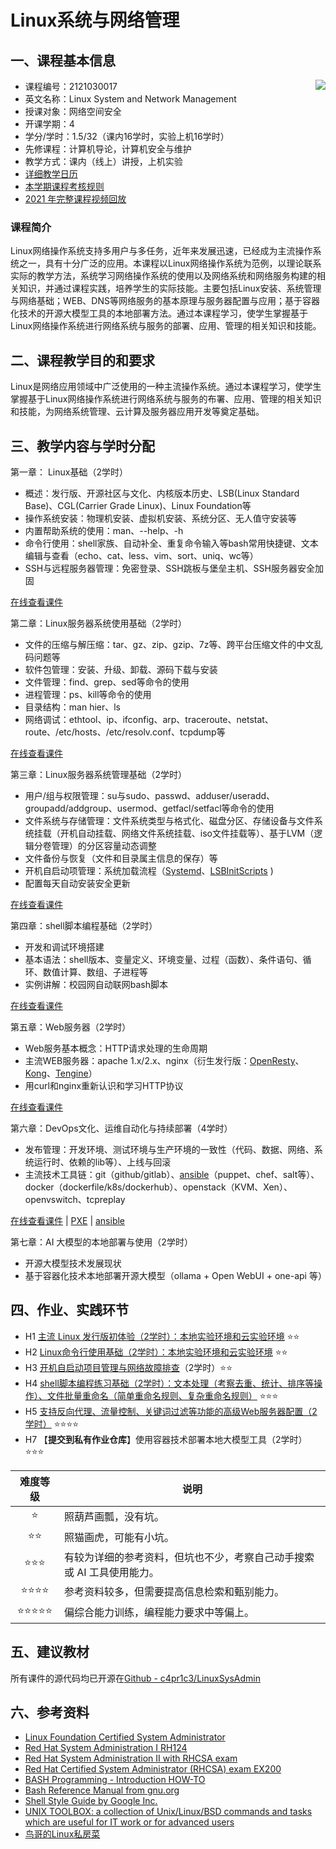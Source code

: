 # Linux系统与网络管理

## 一、课程基本信息

<img align="right" src="../img/url-of-linux-wiki.png"/>

* 课程编号：2121030017
* 英文名称：Linux System and Network Management
* 授课对象：网络空间安全
* 开课学期：4
* 学分/学时：1.5/32（课内16学时，实验上机16学时）
* 先修课程：计算机导论，计算机安全与维护
* 教学方式：课内（线上）讲授，上机实验
* [详细教学日历](calendar.md)
* [本学期课程考核规则](homework.md)
* [2021 年完整课程视频回放](https://www.bilibili.com/video/BV1Hb4y1R7FE)

### 课程简介

Linux网络操作系统支持多用户与多任务，近年来发展迅速，已经成为主流操作系统之一，具有十分广泛的应用。本课程以Linux网络操作系统为范例，以理论联系实际的教学方法，系统学习网络操作系统的使用以及网络系统和网络服务构建的相关知识，并通过课程实践，培养学生的实际技能。主要包括Linux安装、系统管理与网络基础；WEB、DNS等网络服务的基本原理与服务器配置与应用；基于容器化技术的开源大模型工具的本地部署方法。通过本课程学习，使学生掌握基于Linux网络操作系统进行网络系统与服务的部署、应用、管理的相关知识和技能。

## 二、课程教学目的和要求

Linux是网络应用领域中广泛使用的一种主流操作系统。通过本课程学习，使学生掌握基于Linux网络操作系统进行网络系统与服务的布署、应用、管理的相关知识和技能，为网络系统管理、云计算及服务器应用开发等奠定基础。

## 三、教学内容与学时分配

第一章： Linux基础（2学时）

* 概述：发行版、开源社区与文化、内核版本历史、LSB(Linux Standard Base)、CGL(Carrier Grade Linux)、Linux Foundation等
* 操作系统安装：物理机安装、虚拟机安装、系统分区、无人值守安装等
* 内置帮助系统的使用：man、--help、-h
* 命令行使用：shell家族、自动补全、重复命令输入等bash常用快捷键、文本编辑与查看（echo、cat、less、vim、sort、uniq、wc等）
* SSH与远程服务器管理：免密登录、SSH跳板与堡垒主机、SSH服务器安全加固

[在线查看课件](https://c4pr1c3.github.io/LinuxSysAdmin/chap0x01.md.html)

第二章：Linux服务器系统使用基础（2学时）

* 文件的压缩与解压缩：tar、gz、zip、gzip、7z等、跨平台压缩文件的中文乱码问题等
* 软件包管理：安装、升级、卸载、源码下载与安装
* 文件管理：find、grep、sed等命令的使用
* 进程管理：ps、kill等命令的使用
* 目录结构：man hier、ls
* 网络调试：ethtool、ip、ifconfig、arp、traceroute、netstat、route、/etc/hosts、/etc/resolv.conf、tcpdump等

[在线查看课件](https://c4pr1c3.github.io/LinuxSysAdmin/chap0x02.md.html)

第三章：Linux服务器系统管理基础（2学时）

* 用户/组与权限管理：su与sudo、passwd、adduser/useradd、groupadd/addgroup、usermod、getfacl/setfacl等命令的使用
* 文件系统与存储管理：文件系统类型与格式化、磁盘分区、存储设备与文件系统挂载（开机自动挂载、网络文件系统挂载、iso文件挂载等）、基于LVM（逻辑分卷管理）的分区容量动态调整
* 文件备份与恢复（文件和目录属主信息的保存）等
* 开机自启动项管理：系统加载流程（[Systemd](https://wiki.archlinux.org/index.php/systemd_(%E7%AE%80%E4%BD%93%E4%B8%AD%E6%96%87) )、[LSBInitScripts](https://wiki.debian.org/LSBInitScripts) )
* 配置每天自动安装安全更新

[在线查看课件](https://c4pr1c3.github.io/LinuxSysAdmin/chap0x03.md.html)

第四章：shell脚本编程基础（2学时）

* 开发和调试环境搭建
* 基本语法：shell版本、变量定义、环境变量、过程（函数）、条件语句、循环、数值计算、数组、子进程等
* 实例讲解：校园网自动联网bash脚本

[在线查看课件](https://c4pr1c3.github.io/LinuxSysAdmin/chap0x04.md.html)

第五章：Web服务器（2学时）

* Web服务基本概念：HTTP请求处理的生命周期
* 主流WEB服务器：apache 1.x/2.x、nginx（衍生发行版：[OpenResty](https://github.com/openresty/openresty)、[Kong](https://github.com/Mashape/kong)、[Tengine](http://tengine.taobao.org/)）
* 用curl和nginx重新认识和学习HTTP协议

[在线查看课件](https://c4pr1c3.github.io/LinuxSysAdmin/chap0x05.md.html)

第六章：DevOps文化、运维自动化与持续部署（4学时）

* 发布管理：开发环境、测试环境与生产环境的一致性（代码、数据、网络、系统运行时、依赖的lib等）、上线与回滚
* 主流技术工具链：git（github/gitlab）、[ansible](https://www.ansible.com/)（puppet、chef、salt等）、docker（dockerfile/k8s/dockerhub）、openstack（KVM、Xen）、openvswitch、tcpreplay

[在线查看课件](https://c4pr1c3.github.io/LinuxSysAdmin/chap0x08.md.html) | [PXE](https://c4pr1c3.github.io/LinuxSysAdmin/PXE.md.html) | [ansible](https://c4pr1c3.github.io/LinuxSysAdmin/ansible.md.html) 

第七章：AI 大模型的本地部署与使用（2学时）

* 开源大模型技术发展现状
* 基于容器化技术本地部署开源大模型（ollama + Open WebUI + one-api 等）

## 四、作业、实践环节

- H1 [主流 Linux 发行版初体验（2学时）：本地实验环境和云实验环境](https://c4pr1c3.github.io/LinuxSysAdmin/chap0x01.exp.md.html) ⭐️⭐️
- H2 [Linux命令行使用基础（2学时）：本地实验环境和云实验环境](https://c4pr1c3.github.io/LinuxSysAdmin/chap0x02.exp.md.html) ⭐️⭐️
- H3 [开机自启动项目管理与网络故障排查](https://c4pr1c3.github.io/LinuxSysAdmin/chap0x03.exp.md.html)（2学时）⭐️⭐️
- H4 [shell脚本编程练习基础（2学时）：文本处理（考察去重、统计、排序等操作）、文件批量重命名（简单重命名规则、复杂重命名规则）](https://c4pr1c3.github.io/LinuxSysAdmin/chap0x04.exp.md.html) ⭐️⭐️⭐️
- H5 [支持反向代理、流量控制、关键词过滤等功能的高级Web服务器配置（2学时）](https://c4pr1c3.github.io/LinuxSysAdmin/chap0x05.exp.md.html) ⭐️⭐️⭐️⭐️
- H7 【**提交到私有作业仓库**】使用容器技术部署本地大模型工具（2学时）⭐️⭐️⭐️

| **难度等级** | 说明                                                     |
| :--:         | --                                                       |
| ⭐️           | 照葫芦画瓢，没有坑。                                     |
| ⭐️⭐️         | 照猫画虎，可能有小坑。                                   |
| ⭐️⭐️⭐️       | 有较为详细的参考资料，但坑也不少，考察自己动手搜索或 AI 工具使用能力。 |
| ⭐️⭐️⭐️⭐️     | 参考资料较多，但需要提高信息检索和甄别能力。             |
| ⭐️⭐️⭐️⭐️⭐️   | 偏综合能力训练，编程能力要求中等偏上。                   |

## 五、建议教材

所有课件的源代码均已开源在[Github - c4pr1c3/LinuxSysAdmin](https://github.com/c4pr1c3/LinuxSysAdmin)

## 六、参考资料

* [Linux Foundation Certified System Administrator](https://linuxacademy.com/linux/training/course/name/linux-foundation-certified-systems-administrator)
* [Red Hat System Administration I RH124](https://www.redhat.com/en/services/training/rh124-red-hat-system-administration-i)
* [Red Hat System Administration II with RHCSA exam](https://www.redhat.com/en/services/training/rh135-red-hat-system-administration-ii-rhcsa-exam)
* [Red Hat Certified System Administrator (RHCSA) exam EX200](https://www.redhat.com/en/services/training/ex200-red-hat-certified-system-administrator-rhcsa-exam)
* [BASH Programming - Introduction HOW-TO](http://tldp.org/HOWTO/Bash-Prog-Intro-HOWTO.html)
* [Bash Reference Manual from gnu.org](https://www.gnu.org/software/bash/manual/html_node/index.html)
* [Shell Style Guide by Google Inc.](https://google.github.io/styleguide/shell.xml)
* [UNIX TOOLBOX: a collection of Unix/Linux/BSD commands and tasks which are useful for IT work or for advanced users](http://cb.vu/unixtoolbox.xhtml)
* [鸟哥的Linux私房菜](http://cn.linux.vbird.org/)

